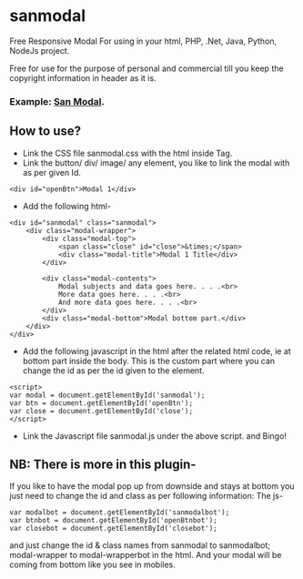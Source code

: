 # sanmodal
Free Responsive Modal
For using in your html, PHP, .Net, Java, Python, NodeJs project.

Free for use for the purpose of personal and commercial till you keep the copyright information in header as it is.
### Example: [San Modal](http://sanjibchatterjee.com/sanmodal/sanmodal.html).

## How to use?
* Link the CSS file sanmodal.css with the html inside <head> Tag.
* Link the button/ div/ image/ any element, you like to link the modal with as per given Id.
```
<div id="openBtn">Modal 1</div>
```
* Add the following html-
```
<div id="sanmodal" class="sanmodal">
	<div class="modal-wrapper">
		<div class="modal-top">
			<span class="close" id="close">&times;</span>
			<div class="modal-title">Modal 1 Title</div>
		</div>

		<div class="modal-contents">
			Modal subjects and data goes here. . . .<br>
			More data goes here. . . .<br>
			And more data goes here. . . .<br>
		</div>
		<div class="modal-bottom">Modal bottom part.</div>
	</div>
</div>
```
* Add the following javascript in the html after the related html code, ie at bottom part inside the body. This is the custom part where you can change the id as per the id given to the element.
```
<script>
var modal = document.getElementById('sanmodal');
var btn = document.getElementById('openBtn');
var close = document.getElementById('close');
</script>
```
* Link the Javascript file sanmodal.js under the above script. and Bingo!
## NB: There is more in this plugin-
If you like to have the modal pop up from downside and stays at bottom you just need to change the id and class as per following information:
The js- 
```
var modalbot = document.getElementById('sanmodalbot');
var btnbot = document.getElementById('openBtnbot');
var closebot = document.getElementById('closebot');
```
and just change the id & class names from sanmodal to sanmodalbot; modal-wrapper to modal-wrapperbot in the html. And your modal will be coming from bottom like you see in mobiles.


